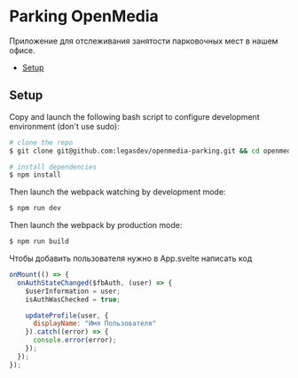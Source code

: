 # Parking OpenMedia

Приложение для отслеживания занятости парковочных мест в нашем офисе.

- [Setup](#markdown-header-setup)

## Setup

Copy and launch the following bash script to configure development environment (don't use sudo):

```bash
# clone the repo
$ git clone git@github.com:legasdev/openmedia-parking.git && cd openmedia-parking

# install dependencies
$ npm install
```

Then launch the webpack watching by development mode:
```bash
$ npm run dev
```

Then launch the webpack by production mode:
```bash
$ npm run build
```

Чтобы добавить пользователя нужно в App.svelte написать код
```js
onMount(() => {
  onAuthStateChanged($fbAuth, (user) => {
    $userInformation = user;
    isAuthWasChecked = true;

    updateProfile(user, {
      displayName: "Имя Пользователя"
    }).catch((error) => {
      console.error(error);
    });
  });
});
```